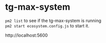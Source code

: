 # tg-max-system

`pm2 list` to see if the tg-max-system is running  
`pm2 start ecosystem.config.js` to start it.

http://localhost:5600
